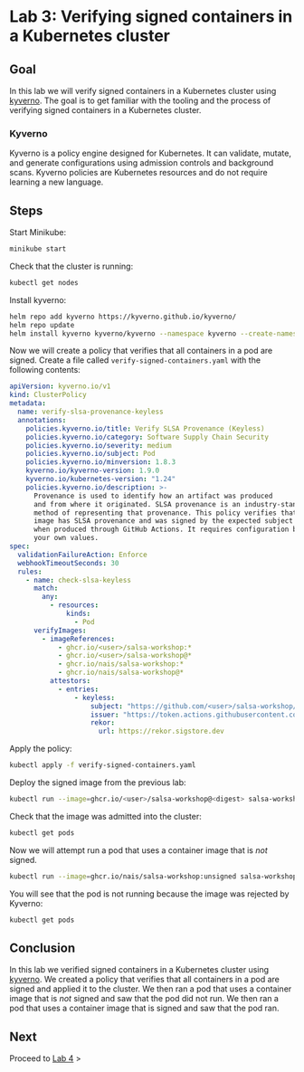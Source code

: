 # Lab 3: Verifying signed containers in a Kubernetes cluster

## Goal

In this lab we will verify signed containers in a Kubernetes cluster using [kyverno](https://kyverno.io/). The goal is to get familiar with the tooling and the process of verifying signed containers in a Kubernetes cluster.

### Kyverno

Kyverno is a policy engine designed for Kubernetes. It can validate, mutate, and generate configurations using admission controls and background scans. Kyverno policies are Kubernetes resources and do not require learning a new language.

## Steps

Start Minikube:

```bash
minikube start
```

Check that the cluster is running:

```bash
kubectl get nodes
```

Install kyverno:

```bash
helm repo add kyverno https://kyverno.github.io/kyverno/
helm repo update
helm install kyverno kyverno/kyverno --namespace kyverno --create-namespace
```

Now we will create a policy that verifies that all containers in a pod are signed.
Create a file called `verify-signed-containers.yaml` with the following contents:

```yaml
apiVersion: kyverno.io/v1
kind: ClusterPolicy
metadata:
  name: verify-slsa-provenance-keyless
  annotations:
    policies.kyverno.io/title: Verify SLSA Provenance (Keyless)
    policies.kyverno.io/category: Software Supply Chain Security
    policies.kyverno.io/severity: medium
    policies.kyverno.io/subject: Pod
    policies.kyverno.io/minversion: 1.8.3
    kyverno.io/kyverno-version: 1.9.0
    kyverno.io/kubernetes-version: "1.24"
    policies.kyverno.io/description: >-
      Provenance is used to identify how an artifact was produced
      and from where it originated. SLSA provenance is an industry-standard
      method of representing that provenance. This policy verifies that an
      image has SLSA provenance and was signed by the expected subject and issuer
      when produced through GitHub Actions. It requires configuration based upon
      your own values.
spec:
  validationFailureAction: Enforce
  webhookTimeoutSeconds: 30
  rules:
    - name: check-slsa-keyless
      match:
        any:
          - resources:
              kinds:
                - Pod
      verifyImages:
        - imageReferences:
            - ghcr.io/<user>/salsa-workshop:*
            - ghcr.io/<user>/salsa-workshop@*
            - ghcr.io/nais/salsa-workshop:*
            - ghcr.io/nais/salsa-workshop@*
          attestors:
            - entries:
                - keyless:
                    subject: "https://github.com/<user>/salsa-workshop/*"
                    issuer: "https://token.actions.githubusercontent.com"
                    rekor:
                      url: https://rekor.sigstore.dev
```

Apply the policy:

```bash
kubectl apply -f verify-signed-containers.yaml
```

Deploy the signed image from the previous lab:

```bash
kubectl run --image=ghcr.io/<user>/salsa-workshop@<digest> salsa-workshop --restart=Never --image-pull-policy=Always
```

Check that the image was admitted into the cluster:

```bash
kubectl get pods
```

Now we will attempt run a pod that uses a container image that is *not* signed.

```bash
kubectl run --image=ghcr.io/nais/salsa-workshop:unsigned salsa-workshop --restart=Never --image-pull-policy=Always
```

You will see that the pod is not running because the image was rejected by Kyverno:

```bash
kubectl get pods
```

## Conclusion

In this lab we verified signed containers in a Kubernetes cluster using [kyverno](https://kyverno.io/). We created a policy that verifies that all containers in a pod are signed and applied it to the cluster. We then ran a pod that uses a container image that is *not* signed and saw that the pod did not run. We then ran a pod that uses a container image that is signed and saw that the pod ran.

## Next

Proceed to [Lab 4](../lab-4/README.md) >
